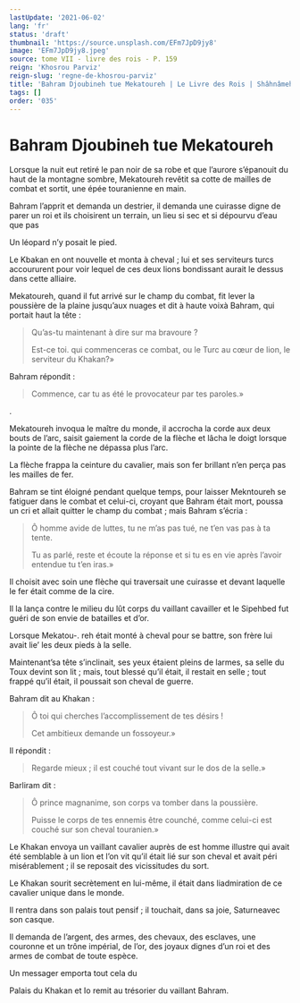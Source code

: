 ```yaml
---
lastUpdate: '2021-06-02'
lang: 'fr'
status: 'draft'
thumbnail: 'https://source.unsplash.com/EFm7JpD9jy8'
image: 'EFm7JpD9jy8.jpeg'
source: tome VII - livre des rois - P. 159
reign: 'Khosrou Parviz'
reign-slug: 'regne-de-khosrou-parviz'
title: 'Bahram Djoubineh tue Mekatoureh | Le Livre des Rois | Shâhnâmeh'
tags: []
order: '035'
---
```


# Bahram Djoubineh tue Mekatoureh

Lorsque la nuit eut retiré le pan noir de sa robe et que l’aurore s’épanouit du haut de la montagne sombre, Mekatoureh revêtit sa cotte de mailles de combat et sortit, une épée touranienne en main.

Bahram l’apprit et demanda un destrier, il demanda une cuirasse digne de parer un roi et ils choisirent un terrain, un lieu si sec et si dépourvu d’eau que pas

Un léopard n’y posait le pied.

Le Kbakan en ont nouvelle et monta à cheval ; lui et ses serviteurs turcs accoururent pour voir lequel de ces deux lions bondissant aurait le dessus dans cette alliaire.

Mekatoureh, quand il fut arrivé sur le champ du combat, fit lever la poussière de la plaine jusqu’aux nuages et dit à haute voixà Bahram, qui portait haut la tête :

> Qu’as-tu maintenant à dire sur ma bravoure ?
>
> Est-ce toi. qui commenceras ce combat, ou le Turc au cœur de lion, le serviteur du Khakan?»

Bahram répondit :

> Commence, car tu as été le provocateur par tes paroles.»

.

Mekatoureh invoqua le maître du monde, il accrocha la corde aux deux bouts de l’arc, saisit gaiement la corde de la flèche et lâcha le doigt lorsque la pointe de la flèche ne dépassa plus l’arc.

La flèche frappa la ceinture du cavalier, mais son fer brillant n’en perça pas les mailles de fer.

Bahram se tint éloigné pendant quelque temps, pour laisser Mekntoureh se fatiguer dans le combat et celui-ci, croyant que Bahram était mort, poussa un cri et allait quitter le champ du combat ; mais Bahram s’écria :

> Ô homme avide de luttes, tu ne m’as pas tué, ne t’en vas pas à ta tente.
>
> Tu as parlé, reste et écoute la réponse et si tu es en vie après l’avoir entendue tu t’en iras.»

Il choisit avec soin une flèche qui traversait une cuirasse et devant laquelle le fer était comme de la cire.

Il la lança contre le milieu du lût corps du vaillant cavailler et le Sipehbed fut guéri de son envie de batailles et d’or.

Lorsque Mekatou-. reh était monté à cheval pour se battre, son frère lui avait lie’ les deux pieds à la selle.

Maintenant’sa tête s’inclinait, ses yeux étaient pleins de larmes, sa selle du Toux devint son lit ; mais, tout blessé qu’il était, il restait en selle ; tout frappé qu’il était, il poussait son cheval de guerre.

Bahram dit au Khakan :

> Ô toi qui cherches l’accomplissement de tes désirs !
>
> Cet ambitieux demande un fossoyeur.»

Il répondit :

> Regarde mieux ; il est couché tout vivant sur le dos de la selle.»

Barliram dit :

> Ô prince magnanime, son corps va tomber dans la poussière.
>
> Puisse le corps de tes ennemis être counché, comme celui-ci est couché sur son cheval touranien.»

Le Khakan envoya un vaillant cavalier auprès de est homme illustre qui avait été semblable à un lion et l’on vit qu’il était lié sur son cheval et avait péri misérablement ; il se reposait des vicissitudes du sort.

Le Khakan sourit secrètement en lui-même, il était dans liadmiration de ce cavalier unique dans le monde.

Il rentra dans son palais tout pensif ; il touchait, dans sa joie, Saturneavec son casque.

Il demanda de l’argent, des armes, des chevaux, des esclaves, une couronne et un trône impérial, de l’or, des joyaux dignes d’un roi et des armes de combat de toute espèce.

Un messager emporta tout cela du

Palais du Khakan et Io remit au trésorier du vaillant Bahram.
